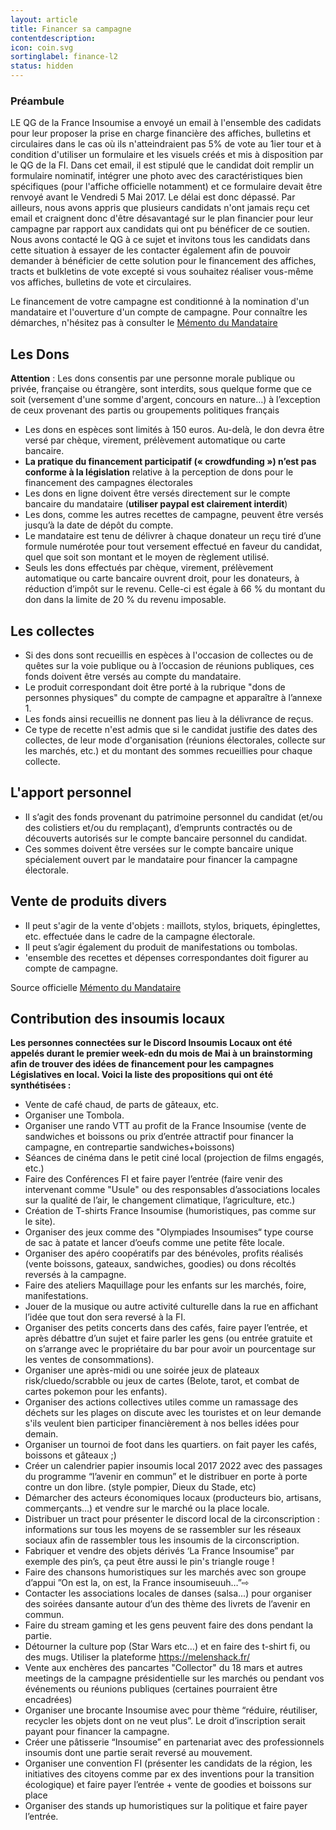 ```yaml
---
layout: article
title: Financer sa campagne
contentdescription:
icon: coin.svg
sortinglabel: finance-l2
status: hidden
---
```


### Préambule

LE QG de la France Insoumise a envoyé un email à l'ensemble des cadidats pour leur proposer la prise en charge financière des affiches, bulletins et circulaires dans le cas où ils n'atteindraient pas 5% de vote au 1ier tour et à condition d'utiliser un formulaire et les visuels créés et mis à disposition par le QG de la FI.
Dans cet email, il est stipulé que le candidat doit remplir un formulaire nominatif, intégrer une photo avec des caractéristiques bien spécifiques (pour l'affiche officielle notamment) et ce formulaire devait être renvoyé avant le Vendredi 5 Mai 2017. Le délai est donc dépassé.
Par ailleurs, nous avons appris que plusieurs candidats n'ont jamais reçu cet email et craignent donc d'être désavantagé sur le plan financier pour leur campagne par rapport aux candidats qui ont pu bénéficer de ce soutien.
Nous avons contacté le QG à ce sujet et invitons tous les candidats dans cette situation à essayer de les contacter également afin de pouvoir demander à bénéficier de cette solution pour le financement des affiches, tracts et bulkletins de vote excepté si vous souhaitez réaliser vous-même vos affiches, bulletins de vote et circulaires.

Le financement de votre campagne est conditionné à la nomination d'un mandataire et l'ouverture d'un compte de campagne. Pour connaître les démarches, n'hésitez pas à consulter le [Mémento du Mandataire](http://kitcampagne.lesinsoumislocaux.fr/legislatives2017/memento-mandataire/)

## Les Dons 
**Attention** : Les dons consentis par une personne morale publique ou privée, française ou étrangère, sont interdits, sous quelque forme que ce soit (versement d'une somme d'argent, concours en nature…) à l’exception de ceux provenant des partis ou groupements politiques français
- Les dons en espèces sont limités à 150 euros. Au-delà, le don devra être versé par chèque, virement, prélèvement automatique ou carte bancaire.
- **La pratique du financement participatif (« crowdfunding ») n’est pas conforme à la législation** relative à la perception de dons pour le financement des campagnes électorales
- Les dons en ligne doivent être versés directement sur le compte bancaire du mandataire (**utiliser paypal est clairement interdit**)
- Les dons, comme les autres recettes de campagne, peuvent être versés jusqu’à la date de dépôt du compte.
- Le mandataire est tenu de délivrer à chaque donateur un reçu tiré d’une formule numérotée pour tout versement effectué en faveur du candidat, quel que soit son montant et le moyen de règlement utilisé.
- Seuls les dons effectués par chèque, virement, prélèvement automatique ou carte bancaire ouvrent droit, pour les donateurs, à réduction d’impôt sur le revenu. Celle-ci est égale à 66 % du montant du don dans la limite de 20 % du revenu imposable.

## Les collectes
- Si des dons sont recueillis en espèces à l'occasion de collectes ou de quêtes sur la voie publique ou à l’occasion de réunions publiques, ces fonds doivent être versés au compte du mandataire.
- Le produit correspondant doit être porté à la rubrique "dons de personnes physiques" du compte de campagne et apparaître à l’annexe 1.
- Les fonds ainsi recueillis ne donnent pas lieu à la délivrance de reçus.
- Ce type de recette n'est admis que si le candidat justifie des dates des collectes, de leur mode d'organisation (réunions électorales, collecte sur les marchés, etc.) et du montant des sommes recueillies pour chaque collecte.

## L'apport personnel
- Il s’agit des fonds provenant du patrimoine personnel du candidat (et/ou des colistiers et/ou du remplaçant), d’emprunts contractés ou de découverts autorisés sur le compte bancaire personnel du candidat. 
- Ces sommes doivent être versées sur le compte bancaire unique spécialement ouvert par le mandataire pour financer la campagne électorale.

## Vente de produits divers
- Il peut s'agir de la vente d'objets : maillots, stylos, briquets, épinglettes, etc. effectuée dans le cadre de la campagne électorale.
- Il peut s’agir également du produit de manifestations ou tombolas. 
- 'ensemble des recettes et dépenses correspondantes doit figurer au compte de campagne.

Source officielle [Mémento du Mandataire](http://www.interieur.gouv.fr/content/download/102271/806359/file/M%C3%A9mento%20du%20candidat%20aux%20%C3%A9lections%20l%C3%A9gislatives%202017%20V4.pdf)

## Contribution des insoumis locaux
**Les personnes connectées sur le Discord Insoumis Locaux ont été appelés durant le premier week-edn du mois de Mai à un brainstorming afin de trouver des idées de financement pour les campagnes Législatives en local. Voici la liste des propositions qui ont été synthétisées :**
- Vente de café chaud, de parts de gâteaux, etc.
- Organiser une Tombola.
- Organiser une rando VTT au profit de la France Insoumise (vente de sandwiches et boissons ou prix d’entrée attractif pour financer la campagne, en contrepartie sandwiches+boissons)
- Séances de cinéma dans le petit ciné local (projection de films engagés, etc.)
- Faire des Conférences FI et faire payer l’entrée (faire venir des intervenant comme "Usule" ou des responsables d’associations locales sur la qualité de l’air, le changement climatique, l’agriculture, etc.)
- Création de T-shirts France Insoumise (humoristiques, pas comme sur le site).
- Organiser des jeux comme des "Olympiades Insoumises“ type course de sac à patate et lancer d’oeufs comme une petite fête locale.
- Organiser des apéro coopératifs par des bénévoles, profits réalisés (vente boissons, gateaux, sandwiches, goodies) ou dons récoltés reversés à la campagne.
- Faire des ateliers Maquillage pour les enfants sur les marchés, foire, manifestations.
- Jouer de la musique ou autre activité culturelle dans la rue en affichant l’idée que tout don sera reversé à la FI. 
- Organiser des petits concerts dans des cafés, faire payer l’entrée, et après débattre d’un sujet et faire parler les gens (ou entrée gratuite et on s’arrange avec le propriétaire du bar pour avoir un pourcentage sur les ventes de consommations).
- Organiser une après-midi ou une soirée jeux de plateaux risk/cluedo/scrabble ou jeux de cartes (Belote, tarot, et combat de cartes pokemon pour les enfants).
- Organiser des actions collectives utiles comme un ramassage des déchets sur les plages on discute avec les touristes et on leur demande s'ils veulent bien participer financièrement à nos belles idées pour demain. 
- Organiser un tournoi de foot dans les quartiers. on fait payer les cafés, boissons et gâteaux ;)
- Créer un calendrier papier insoumis local 2017 2022 avec des passages du programme “l’avenir en commun” et le distribuer en porte à porte contre un don libre. (style pompier, Dieux du Stade, etc)
- Démarcher des acteurs économiques locaux (producteurs bio, artisans, commerçants…) et vendre sur le marché ou la place locale.
- Distribuer un tract pour présenter le discord local de la circonscription : informations sur tous les moyens de se rassembler sur les réseaux sociaux afin de rassembler tous les insoumis de la circonscription.
- Fabriquer et vendre des objets dérivés ‘La France Insoumise” par exemple des pin’s, ça peut être aussi le pin's triangle rouge !
- Faire des chansons humoristiques sur les marchés avec son groupe d’appui ”On est la, on est, la France insoumiseuuh…”⇨
- Contacter les associations locales de danses (salsa...) pour organiser des soirées dansante autour d’un des thème des livrets de l’avenir en commun.
- Faire du stream gaming et les gens peuvent faire des dons pendant la partie.
- Détourner la culture pop (Star Wars etc…) et en faire des t-shirt fi, ou des mugs. Utiliser la plateforme https://melenshack.fr/ 
- Vente aux enchères des pancartes "Collector" du 18 mars et autres meetings de la campagne présidentielle sur les marchés ou pendant vos événements ou réunions publiques (certaines pourraient être encadrées)
- Organiser une brocante Insoumise avec pour thème “réduire, réutiliser, recycler les objets dont on ne veut plus”. Le droit d’inscription serait payant pour financer la campagne.
- Créer une pâtisserie “Insoumise” en partenariat avec des professionnels insoumis dont une partie serait reversé au mouvement. 
- Organiser une convention FI (présenter les candidats de la région, les initiatives des citoyens comme par ex des inventions pour la transition écologique) et faire payer l’entrée + vente de goodies et boissons sur place
- Organiser des stands up humoristiques sur la politique et faire payer l’entrée. 
